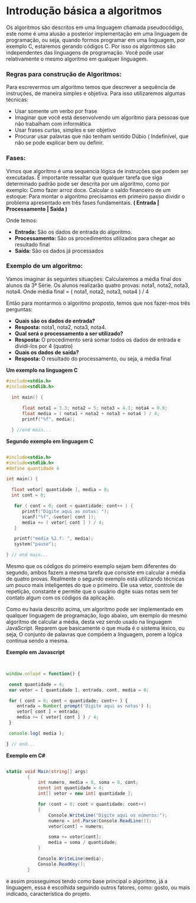 <h1> Introdução básica a algoritmos  </h1>

<p>
	Os algoritmos são descritos em uma linguagem chamada pseudocódigo, este nome é uma alusão a posterior implementação em uma linguagem de programação, ou seja, quando formos programar em uma linguagem, por exemplo C, estaremos gerando códigos C. Por isso os algoritmos são independentes das linguagens de programação. Você pode usar relativamente o mesmo algoritmo em qualquer linguagem.
</p>

<h3> Regras para construção de Algoritmos: </h3>

<p>
	Para escrevermos um algoritmo temos que descrever a sequência de instruções, de maneira simples e objetiva. Para isso utilizaremos algumas técnicas:
</p>

<ul>
	<li> Usar somente um verbo por frase </li>
	<li> Imaginar que você está desenvolvendo um algoritmo para pessoas que não trabalham com informática </li>
	<li> Usar frases curtas, simples e ser objetivo </li>
	<li> Procurar usar palavras que não tenham sentido Dúbio ( Indefinível, que não se pode explicar bem ou definir. </li>
</ul>

<h3> Fases: </h3>

<p>
	Vimos que algoritmo é uma sequencia lógica de instruções que podem ser executadas. É importante ressaltar que qualquer tarefa que siga determinado padrão pode ser descrita por um algoritmo, como por exemplo: Como fazer arroz doce.
  Calcular o saldo financeiro de um estoque: Para montar o algoritmo precisamos em primeiro passo dividir o problema apresentado em três fases fundamentais. <b>( Entrada | Processamento | Saída )</b>
    
</p>

<p>Onde temos:</p>

<ul>
	<li> <b> Entrada: </b>  São os dados de entrada do algoritmo. </li> 
    <li> <b> Processamento: </b> São os procedimentos utilizados para chegar ao resultado final </li>
    <li> <b> Saída: </b> São os dados já processados </li>

</ul>

<h3> Exemplo de um algoritmo: </h3>

<p>
  Vamos imaginar ás seguintes situações: Calcularemos a média final dos alunos da 3ª Série. Os alunos realizarão quatro provas:
  nota1, nota2, nota3, nota4. Onde média final = ( nota1, nota2, nota3, nota4 ) / 4

</p>

<p>
   Então para montarmos o algoritmo proposto, temos que nos fazer-mos três perguntas:
</p>

<ul>
  <li> <b> Quais são os dados de entrada? </b> </li>
  <li> <b> Resposta: </b> nota1, nota2, nota3, nota4. </li>
  <li> <b> Qual será o processamento a ser utilizado? </b> </li>
  <li> <b> Resposta: </b> O procedimento será somar todos os dados de entrada e dividi-los por 4 (quatro) </li>
  <li> <b> Quais os dados de saída? </b> </li>
  <li> <b> Resposta: </b> O resultado do processamento, ou seja, a média final </li>
</ul>

<b> Um exemplo na linguagem C </b>

```c
#include<stdio.h>
#include<stdlib.h>

  int main() {
   
      float nota1 = 3.3; nota2 = 5; nota3 = 4.1; nota4 = 0.9;
      float media = ( nota1 + nota2 + nota3 + nota4 ) / 4;
      printf("%f", media);

  } //end main...

```

<b> Segundo exemplo em linguagem C </b>

```c

#include<stdio.h>
#include<stdlib.h>
#define quantidade 4

int main() {

  float vetor[ quantidade ], media = 0;
  int cont = 0;

   for ( cont = 0; cont < quantidade; cont++ ) {
      printf("Digite aqui as notas: ");
      scanf("%f", &vetor[ cont ]);
      media += ( vetor[ cont ] ) / 4;
   }

   printf("media %2.f: ", media);
   system("pause");

} // end main...

```

<p>
  Mesmo que os códigos do primeiro exemplo sejam bem diferentes do segundo, ambos fazem a mesma tarefa que consiste em calcular a média de quatro provas. Realmente o segundo exemplo está utilizando técnicas um pouco mais inteligentes do que o primeiro. Ele usa vetor, controle de repetição, constante e permite que o usuário digite suas notas sem ter contato algum com os códigos da aplicação.
</p>

<p>
  Como eu havia descrito acima, um algoritmo pode ser implementado em qualquer linguagem de programação, logo abaixo, um exemplo do mesmo algoritmo de calcular a média, desta vez sendo usado na linguagem JavaScript.
  Reparem que basicamente o que muda é o sistema léxico, ou seja, O conjunto de palavras que compõem a linguagem, porem a lógica continua sendo a mesma.
</p>

<b> Exemplo em Javascript </b>

```javascript

  
window.onload = function() {

 const quantidade = 4;
 var vetor = [ quantidade ], entrada, cont, media = 0;

 for ( cont = 0; cont < quantidade; cont++ ) {
    entrada = Number( prompt('Digite aqui as notas') );
    vetor[ cont ] = entrada;
    media += ( vetor[ cont ] ) / 4;
 }

 console.log( media );

} // end...


```
<b> Exemplo em C# </b>

```c#

static void Main(string[] args)
        {
            int numero, media = 0, soma = 0, cont;
            const int quantidade = 4;
            int[] vetor = new int[ quantidade ];

            for (cont = 0; cont < quantidade; cont++)
            {
                Console.WriteLine("Digite aqui os números:");
                numero = int.Parse(Console.ReadLine());
                vetor[cont] = numero;

                soma += vetor[cont];
                media = soma / quantidade;
            }

            Console.WriteLine(media);
            Console.ReadKey();
        }


```
<p> 
  e assim prosseguimos tendo como base principal o algoritmo, já a linguagem, essa é escolhida seguindo outros fatores, como: gosto, ou mais indicado, característica do projeto. 
</p>

